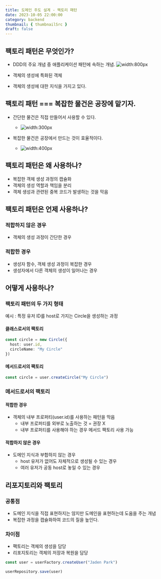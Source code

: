 ```yaml
---
title: 도메인 주도 설계 - 팩토리 패턴
date: 2023-10-05 22:00:00
category: backend
thumbnail: { thumbnailSrc }
draft: false
---
```


## 팩토리 패턴은 무엇인가? 
- DDD의 주요 개념 중 애플리케이션 패턴에 속하는 개념. 
![width:800px](https://i.imgur.com/XQZrZf9.png)

- 객체의 생성에 특화된 객체
- 객체의 생성에 대한 지식을 가지고 있다. 


## 팩토리 패턴 === 복잡한 물건은 공장에 맡기자.

- 간단한 물건은 직접 만들어서 사용할 수 있다. 
  - ![width:300px](https://i.imgur.com/rFNSrRh.png)

- 복잡한 물건은 공장에서 만드는 것이 효율적이다. 
  - ![width:400px](https://i.imgur.com/GAfRxYn.gif)



## 팩토리 패턴은 왜 사용하나? 

- 복잡한 객체 생성 과정의 캡슐화
- 객체의 생성 역할과 책임을 분리 
- 객체 생성과 관련된 중복 코드가 발생하는 것을 막음 



## 팩토리 패턴은 언제 사용하나? 

### 적합하지 않은 경우 
- 객체의 생성 과정이 간단한 경우 

### 적합한 경우 
- 생성자 함수, 객체 생성 과정이 복잡한 경우 
- 생성자에서 다른 객체의 생성이 일어나는 경우


## 어떻게 사용하나? 

### 팩토리 패턴의 두 가지 형태
예시 : 특정 유저 ID를 host로 가지는 Circle을 생성하는 과정

#### 클래스로서의 팩토리
```ts 
const circle = new Circle({
  host: user.id, 
  circleName: "My Circle"
})
```

#### 메서드로서의 팩토리 
```ts
const circle = user.createCircle("My Circle")
```


### 메서드로서의 팩토리 

#### 적합한 경우 
- 객체의 내부 프로퍼티(user.id)를 사용하는 패턴을 막음 
  - 내부 프로퍼티를 외부로 노출하는 것 = 권장 X 
  - 내부 프로퍼티를 사용해야 하는 경우 메서드 팩토리 사용 가능 

#### 적합하지 않은 경우 
- 도메인 지식과 부합하지 않는 경우 
  - host 유저가 없어도 자체적으로 생성될 수 있는 경우  
  - 여러 유저가 공동 host로 놓일 수 있는 경우



## 리포지토리와 팩토리 
### 공통점

- 도메인 지식을 직접 표현하지는 않지만 도메인을 표현하는데 도움을 주는 개념
- 복잡한 과정을 캡슐화하여 코드의 질을 높인다.

### 차이점 

- 팩토리는 객체의 생성을 담당
- 리포지토리는 객체의 저장과 복원을 담당 

```ts
const user = userFactory.createUser("Jaden Park")

userRepository.save(user)
```


